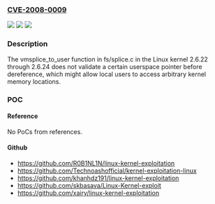 ### [CVE-2008-0009](https://cve.mitre.org/cgi-bin/cvename.cgi?name=CVE-2008-0009)
![](https://img.shields.io/static/v1?label=Product&message=n%2Fa&color=blue)
![](https://img.shields.io/static/v1?label=Version&message=%3D%20n%2Fa%20&color=brighgreen)
![](https://img.shields.io/static/v1?label=Vulnerability&message=n%2Fa&color=brighgreen)

### Description

The vmsplice_to_user function in fs/splice.c in the Linux kernel 2.6.22 through 2.6.24 does not validate a certain userspace pointer before dereference, which might allow local users to access arbitrary kernel memory locations.

### POC

#### Reference
No PoCs from references.

#### Github
- https://github.com/R0B1NL1N/linux-kernel-exploitation
- https://github.com/Technoashofficial/kernel-exploitation-linux
- https://github.com/khanhdz191/linux-kernel-exploitation
- https://github.com/skbasava/Linux-Kernel-exploit
- https://github.com/xairy/linux-kernel-exploitation

